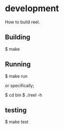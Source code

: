 # development #

How to build reel.

## Building ##

  $ make

## Running ##

  $ make run

  or specifically;

  $ cd bin
  $ ./reel -h

## testing ##

  $ make test
